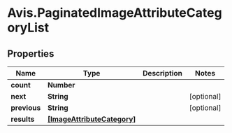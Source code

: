 # Avis.PaginatedImageAttributeCategoryList

## Properties

| Name         | Type                                                      | Description | Notes      |
| ------------ | --------------------------------------------------------- | ----------- | ---------- |
| **count**    | **Number**                                                |             |
| **next**     | **String**                                                |             | [optional] |
| **previous** | **String**                                                |             | [optional] |
| **results**  | [**[ImageAttributeCategory]**](ImageAttributeCategory.md) |             |
